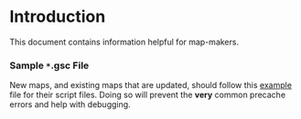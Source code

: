 # Introduction #

This document contains information helpful for map-makers.

### Sample `*`.gsc File ###
New maps, and existing maps that are updated, should follow this [example](http://code.google.com/p/reign-of-the-undead/source/browse/trunk/map_src/contrib/test_map/raw/maps/mp/mp_surv_testmap.gsc) file for their script files.  Doing so will prevent the **very** common precache errors and help with debugging.